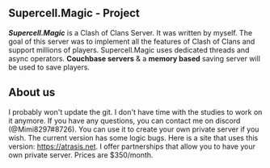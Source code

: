 ## Supercell.Magic - Project
***Supercell.Magic*** is a Clash of Clans Server.
It was written by myself.
The goal of this server was to implement all the features of Clash of Clans and support millions of players.
Supercell.Magic uses dedicated threads and async operators. 
**Couchbase servers** & a **memory based** saving server will be used to save players.

## About us
I probably won't update the git. I don't have time with the studies to work on it anymore.
If you have any questions, you can contact me on discord (@Mimi8297#8726).
You can use it to create your own private server if you wish. The current version has some logic bugs.
Here is a site that uses this version: https://atrasis.net.
I offer partnerships that allow you to have your own private server. Prices are $350/month. 
